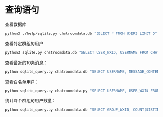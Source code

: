 # 查询语句

查看数据库
```bash
python3 ./help/sqlite.py chatroomdata.db "SELECT * FROM USERS LIMIT 5"
```

查看特定群组的用户
```bash
python3 sqlite.py chatroomdata.db "SELECT USER_WXID, USERNAME FROM CHATROOMDATA WHERE GROUP_WXID='58164277337@chatroom'"
```

查看最近的10条消息：

```bash
python sqlite_query.py chatroomdata.db "SELECT USERNAME, MESSAGE_CONTENT, MESSAGE_TIMESTAMP FROM CHATROOMDATA ORDER BY MESSAGE_TIMESTAMP DESC LIMIT 10"
```

查看白名单用户：

```bash
python sqlite_query.py chatroomdata.py "SELECT USERNAME, USER_WXID FROM CHATROOMDATA WHERE IS_WHITELIST=1"
```

统计每个群组的用户数量：

```bash
python sqlite_query.py chatroomdata.db "SELECT GROUP_WXID, COUNT(DISTINCT USER_WXID) as USER_COUNT FROM CHATROOMDATA GROUP BY GROUP_WXID"
```
